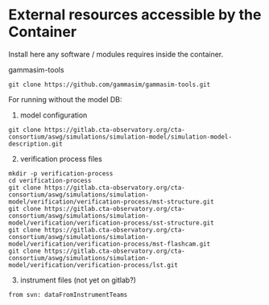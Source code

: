 # External resources accessible by the Container

Install here any software / modules requires inside the container.

gammasim-tools
```
git clone https://github.com/gammasim/gammasim-tools.git
```

For running without the model DB:

1. model configuration
```
git clone https://gitlab.cta-observatory.org/cta-consortium/aswg/simulations/simulation-model/simulation-model-description.git
``` 
2. verification process files
```
mkdir -p verification-process
cd verification-process
git clone https://gitlab.cta-observatory.org/cta-consortium/aswg/simulations/simulation-model/verification/verification-process/mst-structure.git
git clone https://gitlab.cta-observatory.org/cta-consortium/aswg/simulations/simulation-model/verification/verification-process/sst-structure.git
git clone https://gitlab.cta-observatory.org/cta-consortium/aswg/simulations/simulation-model/verification/verification-process/mst-flashcam.git
git clone https://gitlab.cta-observatory.org/cta-consortium/aswg/simulations/simulation-model/verification/verification-process/lst.git
```
3. instrument files (not yet on gitlab?)
```
from svn: dataFromInstrumentTeams
```
